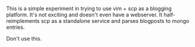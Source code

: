 This is a simple experiment in trying to use vim + scp
as a blogging platform.  It's not exciting and doesn't
even have a webserver.  It half-reimplements scp as a
standalone service and parses blogposts to mongo
entries.

Don't use this.
